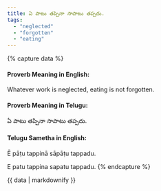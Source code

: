 ```yaml
---
title: ఏ పాటు తప్పినా సాపాటు తప్పదు.
tags:
  - "neglected"
  - "forgotten"
  - "eating"
---
```


{% capture data %}
#### Proverb Meaning in English:
Whatever work is neglected, eating is not forgotten.

#### Proverb Meaning in Telugu:
ఏ పాటు తప్పినా సాపాటు తప్పదు.

#### Telugu Sametha in English:
Ē pāṭu tappinā sāpāṭu tappadu.

E patu tappina sapatu tappadu.
{% endcapture %}

{{ data | markdownify }}

